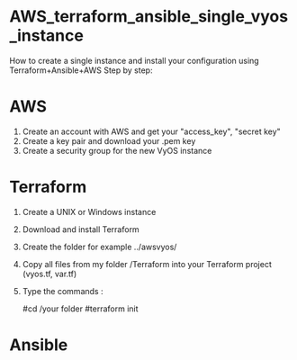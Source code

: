 # AWS_terraform_ansible_single_vyos_instance
How to create a single instance and install your configuration using Terraform+Ansible+AWS 
Step by step:
# AWS
1. Create an account with AWS and get your "access_key", "secret key"
2. Create a key pair and download your .pem key
3. Create a security group for the new VyOS instance
# Terraform
1. Create a UNIX or Windows instance
2. Download and install Terraform
3. Create the folder for example ../awsvyos/
4. Copy all files from my folder /Terraform into your Terraform project (vyos.tf, var.tf)
5. Type the commands :

   #cd /your folder
   #terraform init
# Ansible


    
